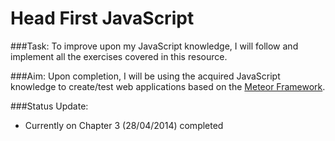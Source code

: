 # Head First JavaScript

###Task: 
To improve upon my JavaScript knowledge, I will follow and implement all the exercises covered in this resource.

###Aim:
Upon completion, I will be using the acquired JavaScript knowledge to create/test web applications based on the [Meteor Framework](https://www.meteor.com/).

###Status Update:
- Currently on Chapter 3 (28/04/2014) completed



